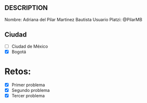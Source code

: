 ## DESCRIPTION

Nombre: Adriana del Pilar Martinez Bautista
Usuario Platzi: @PilarMB

## Ciudad
- [ ] Ciudad de México
- [x] Bogotá

# Retos:
  - [x] Primer problema
  - [x] Segundo problema
  - [x] Tercer problema
